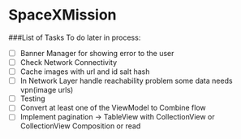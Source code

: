 #  SpaceXMission

###List of Tasks To do later in process:
- [ ] Banner Manager for showing error to the user
- [ ] Check Network Connectivity
- [ ] Cache images with url and id salt hash
- [ ] In Network Layer handle reachability problem some data needs vpn(image urls)
- [ ] Testing
- [ ] Convert at least one of the ViewModel to Combine flow
- [ ] Implement pagination -> TableView with CollectionView or CollectionView Composition or read
